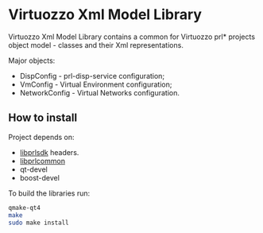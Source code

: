 Virtuozzo Xml Model Library
=============

Virtuozzo Xml Model Library contains a common for Virtuozzo prl\* projects
object model - classes and their Xml representations.

Major objects:

- DispConfig - prl-disp-service configuration;
- VmConfig - Virtual Environment configuration;
- NetworkConfig - Virtual Networks configuration.

How to install
--------------

Project depends on:

- [libprlsdk](https://src.openvz.org/scm/ovz/libprlsdk.git) headers.
- [libprlcommon](https://src.openvz.org/scm/ovz/libprlcommon.git)
- qt-devel
- boost-devel

To build the libraries run:

```bash
qmake-qt4
make
sudo make install
```
